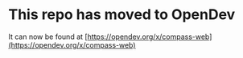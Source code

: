 # This repo has moved to OpenDev

It can now be found at [https://opendev.org/x/compass-web](https://opendev.org/x/compass-web)

